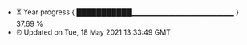 - ⏳ Year progress { ███████████▁▁▁▁▁▁▁▁▁▁▁▁▁▁▁▁▁▁▁ } 37.69 %
- ⏰ Updated on Tue, 18 May 2021 13:33:49 GMT

